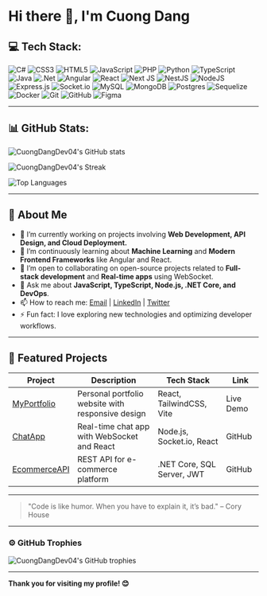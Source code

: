# Hi there 👋, I'm Cuong Dang

## 💻 Tech Stack:
![C#](https://img.shields.io/badge/c%23-%23239120.svg?style=for-the-badge&logo=csharp&logoColor=white) 
![CSS3](https://img.shields.io/badge/css3-%231572B6.svg?style=for-the-badge&logo=css3&logoColor=white) 
![HTML5](https://img.shields.io/badge/html5-%23E34F26.svg?style=for-the-badge&logo=html5&logoColor=white) 
![JavaScript](https://img.shields.io/badge/javascript-%23323330.svg?style=for-the-badge&logo=javascript&logoColor=%23F7DF1E) 
![PHP](https://img.shields.io/badge/php-%23777BB4.svg?style=for-the-badge&logo=php&logoColor=white) 
![Python](https://img.shields.io/badge/python-3670A0?style=for-the-badge&logo=python&logoColor=ffdd54) 
![TypeScript](https://img.shields.io/badge/typescript-%23007ACC.svg?style=for-the-badge&logo=typescript&logoColor=white) 
![Java](https://img.shields.io/badge/java-%23ED8B00.svg?style=for-the-badge&logo=openjdk&logoColor=white) 
![.Net](https://img.shields.io/badge/.NET-5C2D91?style=for-the-badge&logo=.net&logoColor=white) 
![Angular](https://img.shields.io/badge/angular-%23DD0031.svg?style=for-the-badge&logo=angular&logoColor=white) 
![React](https://img.shields.io/badge/react-%2320232a.svg?style=for-the-badge&logo=react&logoColor=%2361DAFB) 
![Next JS](https://img.shields.io/badge/Next-black?style=for-the-badge&logo=next.js&logoColor=white) 
![NestJS](https://img.shields.io/badge/nestjs-%23E0234E.svg?style=for-the-badge&logo=nestjs&logoColor=white) 
![NodeJS](https://img.shields.io/badge/node.js-6DA55F?style=for-the-badge&logo=node.js&logoColor=white) 
![Express.js](https://img.shields.io/badge/express.js-%23404d59.svg?style=for-the-badge&logo=express&logoColor=%2361DAFB) 
![Socket.io](https://img.shields.io/badge/Socket.io-black?style=for-the-badge&logo=socket.io&badgeColor=010101) 
![MySQL](https://img.shields.io/badge/mysql-4479A1.svg?style=for-the-badge&logo=mysql&logoColor=white) 
![MongoDB](https://img.shields.io/badge/MongoDB-%234ea94b.svg?style=for-the-badge&logo=mongodb&logoColor=white) 
![Postgres](https://img.shields.io/badge/postgres-%23316192.svg?style=for-the-badge&logo=postgresql&logoColor=white) 
![Sequelize](https://img.shields.io/badge/Sequelize-52B0E7?style=for-the-badge&logo=Sequelize&logoColor=white) 
![Docker](https://img.shields.io/badge/docker-%230db7ed.svg?style=for-the-badge&logo=docker&logoColor=white) 
![Git](https://img.shields.io/badge/git-%23F05033.svg?style=for-the-badge&logo=git&logoColor=white) 
![GitHub](https://img.shields.io/badge/github-%23121011.svg?style=for-the-badge&logo=github&logoColor=white) 
![Figma](https://img.shields.io/badge/figma-%23F24E1E.svg?style=for-the-badge&logo=figma&logoColor=white) 

---

## 📊 GitHub Stats:

![CuongDangDev04's GitHub stats](https://github-readme-stats.vercel.app/api?username=CuongDangDev04&theme=dark&hide_border=false&include_all_commits=true&count_private=true)

![CuongDangDev04's Streak](https://nirzak-streak-stats.vercel.app/?user=CuongDangDev04&theme=dark&hide_border=false)

![Top Languages](https://github-readme-stats.vercel.app/api/top-langs/?username=CuongDangDev04&theme=dark&hide_border=false&include_all_commits=true&count_private=true&layout=compact)

---

## 🚀 About Me
- 🔭 I’m currently working on projects involving **Web Development, API Design, and Cloud Deployment.**
- 🌱 I’m continuously learning about **Machine Learning** and **Modern Frontend Frameworks** like Angular and React.
- 👯 I’m open to collaborating on open-source projects related to **Full-stack development** and **Real-time apps** using WebSocket.
- 💬 Ask me about **JavaScript, TypeScript, Node.js, .NET Core, and DevOps**.
- 📫 How to reach me: [Email](mailto:cuongdang@example.com) | [LinkedIn](https://linkedin.com/in/cuongdangdev) | [Twitter](https://twitter.com/cuongdangdev)
- ⚡ Fun fact: I love exploring new technologies and optimizing developer workflows.

---

## 📌 Featured Projects
| Project | Description | Tech Stack | Link |
| ------- | ----------- | ---------- | ---- |
| [MyPortfolio](https://github.com/CuongDangDev04/MyPortfolio) | Personal portfolio website with responsive design | React, TailwindCSS, Vite | Live Demo |
| [ChatApp](https://github.com/CuongDangDev04/ChatApp) | Real-time chat app with WebSocket and React | Node.js, Socket.io, React | GitHub |
| [EcommerceAPI](https://github.com/CuongDangDev04/EcommerceAPI) | REST API for e-commerce platform | .NET Core, SQL Server, JWT | GitHub |

---

> "Code is like humor. When you have to explain it, it’s bad." – Cory House

---

### ⚙️ GitHub Trophies
![CuongDangDev04's GitHub trophies](https://github-profile-trophy.vercel.app/?username=CuongDangDev04&theme=dark&no-frame=true&no-bg=true&margin-w=5)

---

**Thank you for visiting my profile! 😊**


